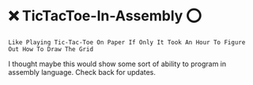 # :x: TicTacToe-In-Assembly ⭕

`Like Playing Tic-Tac-Toe On Paper If Only It Took An Hour To Figure Out How To Draw The Grid`

I thought maybe this would show some sort of ability to program in assembly language. Check back for updates.
